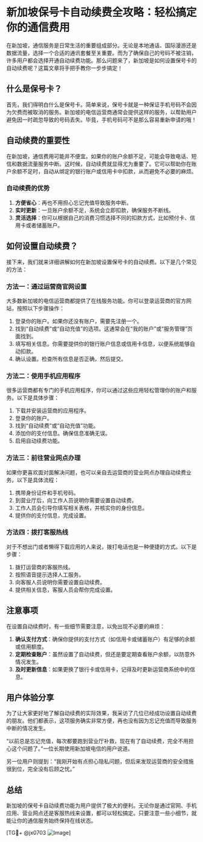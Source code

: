 # 新加坡保号卡自动续费全攻略：轻松搞定你的通信费用

在新加坡，通信服务是日常生活的重要组成部分。无论是本地通话、国际漫游还是数据流量，选择一个合适的通讯套餐至关重要。而为了确保自己的号码不被注销，许多用户都会选择开通自动续费功能。那么问题来了，新加坡是如何设置保号卡的自动续费呢？这篇文章将手把手教你一步步搞定！

## 什么是保号卡？

首先，我们得明白什么是保号卡。简单来说，保号卡就是一种保证手机号码不会因为欠费而被取消的服务。新加坡的电信运营商通常会提供这样的服务，以帮助用户避免因一时疏忽导致的号码丢失。毕竟，手机号码可不是那么容易重新申请的哦！

## 自动续费的重要性

在新加坡，通信费用可能并不便宜。如果你的账户余额不足，可能会导致电话、短信和数据流量服务中断。这时候，自动续费就显得尤为重要了。它可以帮助你在账户余额不足时，自动从绑定的银行账户或信用卡中扣款，从而避免不必要的麻烦。

### 自动续费的优势

1. **方便省心**：再也不用担心忘记充值导致服务中断。
2. **实时更新**：一旦账户余额不足，系统会立即扣款，确保服务不断线。
3. **灵活选择**：你可以根据自己的消费习惯选择不同的扣款方式，比如预付卡、信用卡或者储蓄账户。

## 如何设置自动续费？

接下来，我们就来详细讲解如何在新加坡设置保号卡的自动续费。以下是几个常见的方法：

### 方法一：通过运营商官网设置

大多数新加坡的电信运营商都提供了在线服务功能。你可以登录运营商的官方网站，按照以下步骤操作：

1. 登录你的账户。如果你还没有账户，需要先注册一个。
2. 找到“自动续费”或“自动充值”的选项。这通常会在“我的账户”或“服务管理”页面找到。
3. 填写相关信息。你需要提供你的银行账户信息或信用卡信息，以便系统能够自动扣款。
4. 确认设置。检查所有信息是否正确，然后提交。

### 方法二：使用手机应用程序

很多运营商都有专门的手机应用程序，你可以通过这些应用轻松管理你的账户和服务。以下是具体步骤：

1. 下载并安装运营商的应用程序。
2. 登录你的账户。
3. 找到“自动续费”或“自动充值”功能。
4. 添加你的支付信息。确保信息准确无误。
5. 启用自动续费功能。

### 方法三：前往营业网点办理

如果你更喜欢面对面解决问题，也可以亲自去运营商的营业网点办理自动续费业务。以下是具体流程：

1. 携带身份证件和手机号码。
2. 到营业厅后，向工作人员说明你需要设置自动续费。
3. 工作人员会引导你填写相关表格，并核实你的身份信息。
4. 提供你的支付信息，完成设置。

### 方法四：拨打客服热线

对于不想出门或者懒得下载应用的人来说，拨打电话也是一种便捷的方式。以下是步骤：

1. 拨打运营商的客服热线。
2. 按照语音提示选择人工服务。
3. 向客服人员说明你需要设置自动续费。
4. 提供相关信息，客服人员会帮你完成设置。

## 注意事项

在设置自动续费时，有一些细节需要注意，以免出现不必要的麻烦：

1. **确认支付方式**：确保你提供的支付方式（如信用卡或储蓄账户）有足够的余额或信用额度。
2. **定期检查账户**：虽然设置了自动续费，但还是要定期查看账户余额，以防意外情况发生。
3. **及时更新信息**：如果更换了银行卡或信用卡，记得及时更新运营商系统中的信息。

## 用户体验分享

为了让大家更好地了解自动续费的实际效果，我采访了几位已经成功设置自动续费的朋友。他们都表示，这项服务确实非常方便，再也没有因为忘记充值而导致服务中断的情况发生。

“以前总是忘记充值，每次都要跑到营业厅补救，现在有了自动续费，完全不用担心这个问题了。”一位长期使用新加坡电信的用户说道。

另一位用户则提到：“我刚开始有点担心隐私问题，但后来发现运营商的安全措施很到位，完全没有后顾之忧。”

## 总结

新加坡的保号卡自动续费功能为用户提供了极大的便利。无论你是通过官网、手机应用、营业网点还是客服热线来设置，都可以轻松搞定。只要注意一些小细节，就能让你的通信服务始终保持在线状态。

[TG💪+ @jx0703 ![Image](https://github.com/user-attachments/assets/dbca1d08-cadb-493c-b0ec-ad6f7a83f270)]